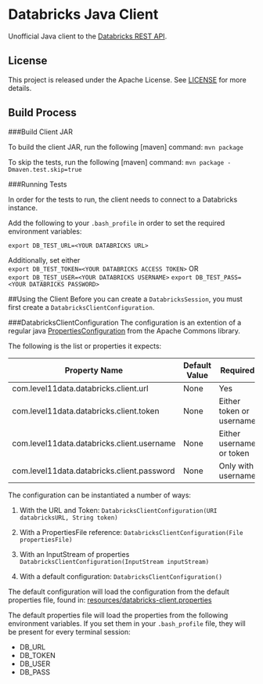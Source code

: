 # Databricks Java Client

Unofficial Java client to the [Databricks REST API](https://docs.databricks.com/api/index.html).

## License

This project is released under the Apache License. See [LICENSE](./LICENSE) for more details.

## Build Process

###Build Client JAR

To build the client JAR, run the following [maven] command: 
  `mvn package`
  
To skip the tests, run the following [maven] command:
   `mvn package -Dmaven.test.skip=true`

###Running Tests
   
In order for the tests to run, the client needs to connect to a Databricks instance.
   
Add the following to your `.bash_profile` in order to set the required environment variables:
   
   `export DB_TEST_URL=<YOUR DATABRICKS URL>`
   
Additionally, set either   
   `export DB_TEST_TOKEN=<YOUR DATABRICKS ACCESS TOKEN>`
OR   
   `export DB_TEST_USER=<YOUR DATABRICKS USERNAME>`
   `export DB_TEST_PASS=<YOUR DATABRICKS PASSWORD>`
   
   
##Using the Client
   Before you can create a `DatabricksSession`, you must first create a `DatabricksClientConfiguration`.

###DatabricksClientConfiguration
   The configuration is an extention of a regular java [PropertiesConfiguration](https://commons.apache.org/proper/commons-configuration/userguide/howto_properties.html) from the Apache Commons library.
   
   The following is the list or properties it expects:

| Property Name  | Default Value | Required |
|---|---|---|
| com.level11data.databricks.client.url  | None | Yes |
| com.level11data.databricks.client.token | None | Either token or username |
| com.level11data.databricks.client.username | None | Either username or token |
| com.level11data.databricks.client.password | None | Only with username |
      
The configuration can be instantiated a number of ways:

1. With the URL and Token:
`DatabricksClientConfiguration(URI databricksURL, String token)`

2. With a PropertiesFile reference:
`DatabricksClientConfiguration(File propertiesFile)`

3. With an InputStream of properties
`DatabricksClientConfiguration(InputStream inputStream)`

4. With a default configuration:
`DatabricksClientConfiguration()`

The default configuration will load the configuration from the default properties file, found in:
 [resources/databricks-client.properties](https://github.com/level11data/databricks-client-java/blob/master/src/main/resources/databricks-client.properties)

The default properties file will load the properties from the following environment variables.  If you set them in your `.bash_profile` file, they will be present for every terminal session:
* DB_URL
* DB_TOKEN
* DB_USER
* DB_PASS

